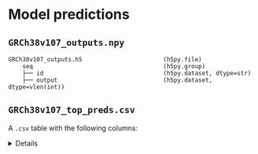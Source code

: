 # Model predictions

## `GRCh38v107_outputs.npy`
 
```
GRCh38v107_outputs.h5                       (h5py.file)
    seq                                     (h5py.group)
    ├── id                                  (h5py.dataset, dtype=str)
    ├── output                              (h5py.dataset, dtype=vlen(int))  
```

## `GRCh38v107_top_preds.csv`

A `.csv` table with the following columns:

<details>

| **Column name**    | **Definition**                                                                                                                          |
| :----------------- | :-------------------------------------------------------------------------------------------------------------------------------------- |
| contig             | Contig ID                                                                                                                               |
| gene\_name         | Name of the Gene                                                                                                                        |
| tr\_ID             | Ensembl Identifier for the transcript                                                                                                   |
| TIS\_pos           | TIS location w.r.t. the transcript coordinates                                                                                          |
| output             | Model probability output, ranges from 0 to 1.                                                                                           |
| pos\_on\_tr        | Nucleotide position on the transcript (1-based coordinate)                                                                              |
| strand             | Strand on which the transcript is present                                                                                               |
| gen\_loc           | Genome coordinates of the TIS.                                                                                                          |
| tr\_len            | Length of the transcript                                                                                                                |
| target             | (boolean) Ensembl TIS Annotation                                                                                                        |
| exon\_ID           | Ensembl Identifier for the exon                                                                                                         |
| gene\_ID           | Ensembl identifier of the Gene                                                                                                          |
| tr\_support\_level | Transcript support level                                                                                                                |
| biotype            | Transcript biotype tag                                                                                                                  |
| output\_rank       | Rank of output w.r.t. all outputs on the chromosome, lower rank denotes higher model probability                                        |
| k\_rank            | Rank (k) of the output w.r.t. all outputs on the chromosome, scaled by the number of positive annotations as given by Ensembl per chrom |
| tr\_has\_target    | (boolean) Whether the transcript has a TIS as annotated by Ensembl (see target)                                                         |
| dist\_from\_target | Distance to the annotated TIS, when present                                                                                             |
| frame\_wrt\_target | Reading frame w.r.t. the annotated TIS, when present                                                                                    |
| start\_codon       | Start codon of the TIS                                                                                                                  |
| prot               | Protein sequence of the resulting coding sequence                                                                                       |
| prot\_len          | Length of resulting protein sequence                                                                                                    |
| TTS\_pos           | TTS location w.r.t. the transcript coordinates and given TIS position                                                                   |
| TTS\_on\_transcript| (boolean) Whether the resulting CDS region has a stop codon on transcript                                                               |
| stop\_codon        | stop codon of the resulting coding sequence                                                                                             |
| TISs\_on\_tr       | Number of TISs on the transcript when assuming the top k\*3 positions to be positive predictions                                        |
| ORF\_type          | Type of TIS annotation, element of [dORF, doORF, intORF, annotated ORF, uORF, uoORF, non-translated transcript]                         |
| bl\_uniprot        | Uniprot ID from top BLAST search hit                                                                                                    |
| bl\_perc\_id       | Percentage overlap score returned by top BLAST search hit                                                                               |
| bl\_e\_value       | E value of top BLAST search hit                                                                                                         |

</details>
